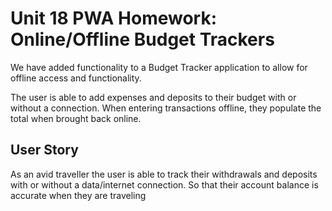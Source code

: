 # Unit 18 PWA Homework: Online/Offline Budget Trackers

We have added functionality to a Budget Tracker application to allow for offline access and functionality.

The user is able to add expenses and deposits to their budget with or without a connection. When entering transactions offline, they populate the total when brought back online.

## User Story

As an avid traveller the user is able to track their withdrawals and deposits with or without a data/internet connection.  So that their account balance is accurate when they are traveling






